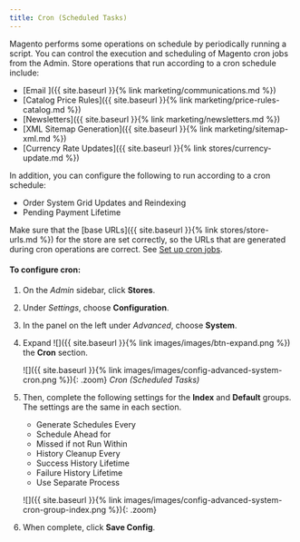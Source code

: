```yaml
---
title: Cron (Scheduled Tasks)
---
```


Magento performs some operations on schedule by periodically running a script. You can control the execution and scheduling of Magento cron jobs from the Admin. Store operations that run according to a cron schedule include:

-  [Email ]({{ site.baseurl }}{% link marketing/communications.md %})
-  [Catalog Price Rules]({{ site.baseurl }}{% link marketing/price-rules-catalog.md %})
-  [Newsletters]({{ site.baseurl }}{% link marketing/newsletters.md %})
-  [XML Sitemap Generation]({{ site.baseurl }}{% link marketing/sitemap-xml.md %})
-  [Currency Rate Updates]({{ site.baseurl }}{% link stores/currency-update.md %})

In addition, you can configure the following to run according to a cron schedule:

-  Order System Grid Updates and Reindexing
-  Pending Payment Lifetime

Make sure that the [base URLs]({{ site.baseurl }}{% link stores/store-urls.md %}) for the store are set correctly, so the URLs that are generated during cron operations are correct. See [Set up cron jobs][1].

#### To configure cron:

1.  On the _Admin_ sidebar, click **Stores**.

1.  Under _Settings_, choose **Configuration**.

1.  In the panel on the left under _Advanced_, choose **System**.

1.  Expand ![]({{ site.baseurl }}{% link images/images/btn-expand.png %}) the **Cron** section.

    ![]({{ site.baseurl }}{% link images/images/config-advanced-system-cron.png %}){: .zoom}
    _Cron (Scheduled Tasks)_

1.  Then, complete the following settings for the **Index** and **Default** groups. The settings are the same in each section.

    * Generate Schedules Every
    * Schedule Ahead for
    * Missed if not Run Within
    * History Cleanup Every
    * Success History Lifetime
    * Failure History Lifetime
    * Use Separate Process

    ![]({{ site.baseurl }}{% link images/images/config-advanced-system-cron-group-index.png %}){: .zoom}

1.  When complete, click **Save Config**.

[1]: http://devdocs.magento.com/guides/v2.3/cloud/configure/setup-cron-jobs.html
